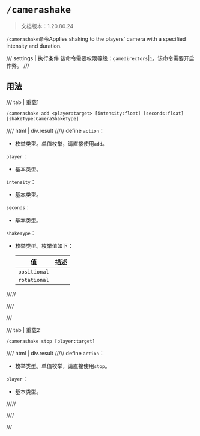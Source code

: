 # `/camerashake`

> 文档版本：1.20.80.24

`/camerashake`命令Applies shaking to the players' camera with a specified intensity and duration.

/// settings | 执行条件
该命令需要权限等级：`gamedirectors`|`1`。该命令需要开启作弊。
///

## 用法

/// tab | 重载1
```mcfunction
/camerashake add <player:target> [intensity:float] [seconds:float] [shakeType:CameraShakeType]
```

//// html | div.result
///// define
`action`：<!-- md:samp CameraShakeActionAdd -->

- 枚举类型。单值枚举，请直接使用`add`。

`player`：<!-- md:samp target -->

- 基本类型。

`intensity`：<!-- md:samp float -->

- 基本类型。

`seconds`：<!-- md:samp float -->

- 基本类型。

`shakeType`：<!-- md:samp CameraShakeType -->

- 枚举类型。枚举值如下：

  |值|描述|
  |---|---|
  |`positional`||
  |`rotational`||



/////

////

///

/// tab | 重载2
```mcfunction
/camerashake stop [player:target]
```

//// html | div.result
///// define
`action`：<!-- md:samp CameraShakeActionStop -->

- 枚举类型。单值枚举，请直接使用`stop`。

`player`：<!-- md:samp target -->

- 基本类型。


/////

////

///
